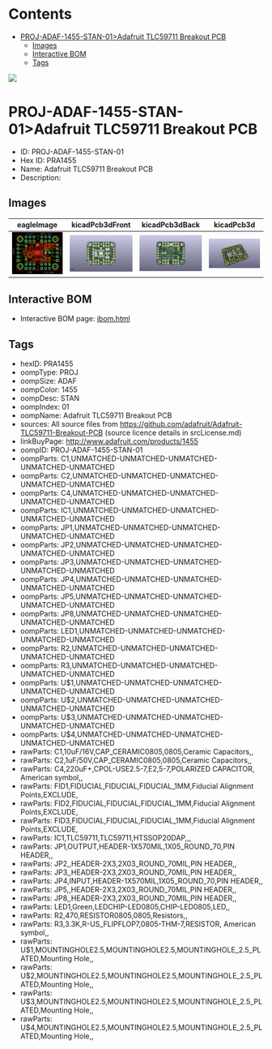 



Contents
========

* [PROJ-ADAF-1455-STAN-01>Adafruit TLC59711 Breakout PCB](#proj-adaf-1455-stan-01adafruit-tlc59711-breakout-pcb)
	* [Images](#images)
	* [Interactive BOM](#interactive-bom)
	* [Tags](#tags)
  
![][im]
# PROJ-ADAF-1455-STAN-01>Adafruit TLC59711 Breakout PCB

- ID: PROJ-ADAF-1455-STAN-01
- Hex ID: PRA1455
- Name: Adafruit TLC59711 Breakout PCB
- Description: 

## Images
  
  

|eagleImage|kicadPcb3dFront|kicadPcb3dBack|kicadPcb3d|
| :---: | :---: | :---: | :---: |
|[![eagleImage](eagleImage_140.png)](eagleImage_.png)|[![kicadPcb3dFront](kicadPcb3dFront_140.png)](kicadPcb3dFront_.png)|[![kicadPcb3dBack](kicadPcb3dBack_140.png)](kicadPcb3dBack_.png)|[![kicadPcb3d](kicadPcb3d_140.png)](kicadPcb3d_.png)|

## Interactive BOM

- Interactive BOM page: [ibom.html](kicad/bom/ibom.html)

## Tags

- hexID: PRA1455
- oompType: PROJ
- oompSize: ADAF
- oompColor: 1455
- oompDesc: STAN
- oompIndex: 01
- oompName: Adafruit TLC59711 Breakout PCB
- sources: All source files from https://github.com/adafruit/Adafruit-TLC59711-Breakout-PCB (source licence details in srcLicense.md)
- linkBuyPage: http://www.adafruit.com/products/1455
- oompID: PROJ-ADAF-1455-STAN-01
- oompParts: C1,UNMATCHED-UNMATCHED-UNMATCHED-UNMATCHED-UNMATCHED
- oompParts: C2,UNMATCHED-UNMATCHED-UNMATCHED-UNMATCHED-UNMATCHED
- oompParts: C4,UNMATCHED-UNMATCHED-UNMATCHED-UNMATCHED-UNMATCHED
- oompParts: IC1,UNMATCHED-UNMATCHED-UNMATCHED-UNMATCHED-UNMATCHED
- oompParts: JP1,UNMATCHED-UNMATCHED-UNMATCHED-UNMATCHED-UNMATCHED
- oompParts: JP2,UNMATCHED-UNMATCHED-UNMATCHED-UNMATCHED-UNMATCHED
- oompParts: JP3,UNMATCHED-UNMATCHED-UNMATCHED-UNMATCHED-UNMATCHED
- oompParts: JP4,UNMATCHED-UNMATCHED-UNMATCHED-UNMATCHED-UNMATCHED
- oompParts: JP5,UNMATCHED-UNMATCHED-UNMATCHED-UNMATCHED-UNMATCHED
- oompParts: JP8,UNMATCHED-UNMATCHED-UNMATCHED-UNMATCHED-UNMATCHED
- oompParts: LED1,UNMATCHED-UNMATCHED-UNMATCHED-UNMATCHED-UNMATCHED
- oompParts: R2,UNMATCHED-UNMATCHED-UNMATCHED-UNMATCHED-UNMATCHED
- oompParts: R3,UNMATCHED-UNMATCHED-UNMATCHED-UNMATCHED-UNMATCHED
- oompParts: U$1,UNMATCHED-UNMATCHED-UNMATCHED-UNMATCHED-UNMATCHED
- oompParts: U$2,UNMATCHED-UNMATCHED-UNMATCHED-UNMATCHED-UNMATCHED
- oompParts: U$3,UNMATCHED-UNMATCHED-UNMATCHED-UNMATCHED-UNMATCHED
- oompParts: U$4,UNMATCHED-UNMATCHED-UNMATCHED-UNMATCHED-UNMATCHED
- rawParts: C1,10uF/16V,CAP_CERAMIC0805,0805,Ceramic Capacitors,,
- rawParts: C2,1uF/50V,CAP_CERAMIC0805,0805,Ceramic Capacitors,,
- rawParts: C4,220uF+,CPOL-USE2.5-7,E2,5-7,POLARIZED CAPACITOR, American symbol,,
- rawParts: FID1,FIDUCIAL,FIDUCIAL,FIDUCIAL_1MM,Fiducial Alignment Points,EXCLUDE,
- rawParts: FID2,FIDUCIAL,FIDUCIAL,FIDUCIAL_1MM,Fiducial Alignment Points,EXCLUDE,
- rawParts: FID3,FIDUCIAL,FIDUCIAL,FIDUCIAL_1MM,Fiducial Alignment Points,EXCLUDE,
- rawParts: IC1,TLC59711,TLC59711,HTSSOP20DAP,,,
- rawParts: JP1,OUTPUT,HEADER-1X570MIL,1X05_ROUND_70,PIN HEADER,,
- rawParts: JP2,,HEADER-2X3,2X03_ROUND_70MIL,PIN HEADER,,
- rawParts: JP3,,HEADER-2X3,2X03_ROUND_70MIL,PIN HEADER,,
- rawParts: JP4,INPUT,HEADER-1X570MIL,1X05_ROUND_70,PIN HEADER,,
- rawParts: JP5,,HEADER-2X3,2X03_ROUND_70MIL,PIN HEADER,,
- rawParts: JP8,,HEADER-2X3,2X03_ROUND_70MIL,PIN HEADER,,
- rawParts: LED1,Green,LEDCHIP-LED0805,CHIP-LED0805,LED,,
- rawParts: R2,470,RESISTOR0805,0805,Resistors,,
- rawParts: R3,3.3K,R-US_FLIPFLOP7,0805-THM-7,RESISTOR, American symbol,,
- rawParts: U$1,MOUNTINGHOLE2.5,MOUNTINGHOLE2.5,MOUNTINGHOLE_2.5_PLATED,Mounting Hole,,
- rawParts: U$2,MOUNTINGHOLE2.5,MOUNTINGHOLE2.5,MOUNTINGHOLE_2.5_PLATED,Mounting Hole,,
- rawParts: U$3,MOUNTINGHOLE2.5,MOUNTINGHOLE2.5,MOUNTINGHOLE_2.5_PLATED,Mounting Hole,,
- rawParts: U$4,MOUNTINGHOLE2.5,MOUNTINGHOLE2.5,MOUNTINGHOLE_2.5_PLATED,Mounting Hole,,



[im]: kicadPcb3d_450.png
